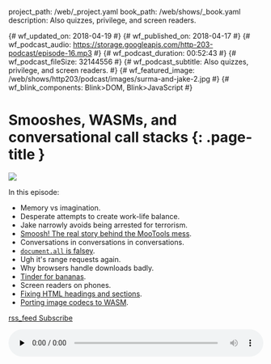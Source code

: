 project_path: /web/_project.yaml book_path: /web/shows/_book.yaml description: Also quizzes, privilege, and screen readers.

{# wf_updated_on: 2018-04-19 #} {# wf_published_on: 2018-04-17 #} {# wf_podcast_audio: https://storage.googleapis.com/http-203-podcast/episode-16.mp3 #} {# wf_podcast_duration: 00:52:43 #} {# wf_podcast_fileSize: 32144556 #} {# wf_podcast_subtitle: Also quizzes, privilege, and screen readers. #} {# wf_featured_image: /web/shows/http203/podcast/images/surma-and-jake-2.jpg #} {# wf_blink_components: Blink>DOM, Blink>JavaScript #}

# Smooshes, WASMs, and conversational call stacks {: .page-title }

<img src="/web/shows/http203/podcast/images/surma-and-jake-2.jpg" class="attempt-right" />

In this episode:

* Memory vs imagination.
* Desperate attempts to create work-life balance.
* Jake narrowly avoids being arrested for terrorism.
* [Smoosh! The real story behind the MooTools mess](/web/updates/2018/03/smooshgate).
* Conversations in conversations in conversations.
* [`document.all` is falsey](https://stackoverflow.com/a/10394873/123395).
* Ugh it's range requests again.
* Why browsers handle downloads badly.
* [Tinder for bananas](https://tinderforbananas.com/).
* Screen readers on phones.
* [Fixing HTML headings and sections](https://github.com/whatwg/html/pull/3499).
* [Porting image codecs to WASM](/web/updates/2018/03/emscripting-a-c-library).

<a href="http://feeds.feedburner.com/Http203Podcast">
  <span class="material-icons">rss_feed</span>
  Subscribe
</a>

<audio style="width: 100%" src="https://storage.googleapis.com/http-203-podcast/episode-16.mp3"
controls preload="none"></audio>
